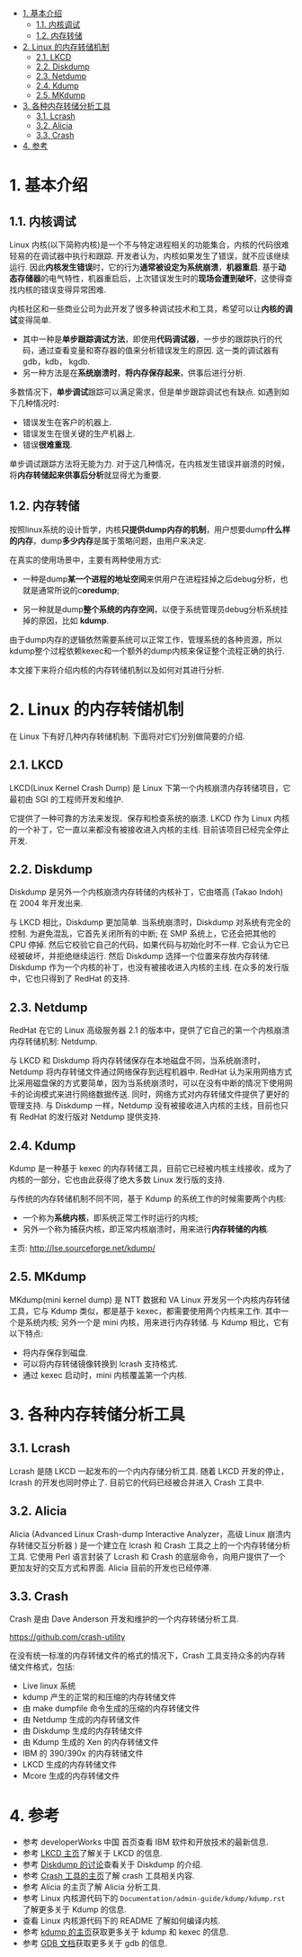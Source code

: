 
<!-- @import "[TOC]" {cmd="toc" depthFrom=1 depthTo=6 orderedList=false} -->

<!-- code_chunk_output -->

- [1. 基本介绍](#1-基本介绍)
  - [1.1. 内核调试](#11-内核调试)
  - [1.2. 内存转储](#12-内存转储)
- [2. Linux 的内存转储机制](#2-linux-的内存转储机制)
  - [2.1. LKCD](#21-lkcd)
  - [2.2. Diskdump](#22-diskdump)
  - [2.3. Netdump](#23-netdump)
  - [2.4. Kdump](#24-kdump)
  - [2.5. MKdump](#25-mkdump)
- [3. 各种内存转储分析工具](#3-各种内存转储分析工具)
  - [3.1. Lcrash](#31-lcrash)
  - [3.2. Alicia](#32-alicia)
  - [3.3. Crash](#33-crash)
- [4. 参考](#4-参考)

<!-- /code_chunk_output -->

# 1. 基本介绍

## 1.1. 内核调试

Linux 内核(以下简称内核)是一个不与特定进程相关的功能集合，内核的代码很难轻易的在调试器中执行和跟踪. 开发者认为，内核如果发生了错误，就不应该继续运行. 因此**内核发生错误**时，它的行为**通常被设定为系统崩溃**，**机器重启**. 基于**动态存储器**的电气特性，机器重启后，上次错误发生时的**现场会遭到破坏**，这使得查找内核的错误变得异常困难. 

内核社区和一些商业公司为此开发了很多种调试技术和工具，希望可以让**内核的调试**变得简单. 

* 其中一种是**单步跟踪调试方法**，即使用**代码调试器**，一步步的跟踪执行的代码，通过查看变量和寄存器的值来分析错误发生的原因. 这一类的调试器有 gdb，kdb， kgdb. 
* 另一种方法是在**系统崩溃时**，**将内存保存起来**，供事后进行分析. 

多数情况下，**单步调试**跟踪可以满足需求，但是单步跟踪调试也有缺点. 如遇到如下几种情况时: 

* 错误发生在客户的机器上. 
* 错误发生在很关键的生产机器上. 
* 错误**很难重现**. 

单步调试跟踪方法将无能为力. 对于这几种情况，在内核发生错误并崩溃的时候，将**内存转储起来供事后分析**就显得尤为重要. 

## 1.2. 内存转储

按照linux系统的设计哲学，内核**只提供dump内存的机制**，用户想要dump**什么样的内存**，dump**多少内存**是属于策略问题，由用户来决定. 

在真实的使用场景中，主要有两种使用方式: 

* 一种是dump**某一个进程的地址空间**来供用户在进程挂掉之后debug分析，也就是通常所说的c**oredump**; 

* 另一种就是dump**整个系统的内存空间**，以便于系统管理员debug分析系统挂掉的原因，比如 **kdump**. 

由于dump内存的逻辑依然需要系统可以正常工作，管理系统的各种资源，所以kdump整个过程依赖kexec和一个额外的dump内核来保证整个流程正确的执行. 

本文接下来将介绍内核的内存转储机制以及如何对其进行分析. 

# 2. Linux 的内存转储机制

在 Linux 下有好几种内存转储机制. 下面将对它们分别做简要的介绍. 

## 2.1. LKCD

LKCD(Linux Kernel Crash Dump) 是 Linux 下第一个内核崩溃内存转储项目，它最初由 SGI 的工程师开发和维护. 

它提供了一种可靠的方法来发现、保存和检查系统的崩溃. LKCD 作为 Linux 内核的一个补丁，它一直以来都没有被接收进入内核的主线. 目前该项目已经完全停止开发. 

## 2.2. Diskdump

Diskdump 是另外一个内核崩溃内存转储的内核补丁，它由塔高 (Takao Indoh) 在 2004 年开发出来. 

与 LKCD 相比，Diskdump 更加简单. 当系统崩溃时，Diskdump 对系统有完全的控制. 为避免混乱，它首先关闭所有的中断; 在 SMP 系统上，它还会把其他的 CPU 停掉. 然后它校验它自己的代码，如果代码与初始化时不一样. 它会认为它已经被破坏，并拒绝继续运行. 然后 Diskdump 选择一个位置来存放内存转储. Diskdump 作为一个内核的补丁，也没有被接收进入内核的主线. 在众多的发行版中，它也只得到了 RedHat 的支持. 

## 2.3. Netdump

RedHat 在它的 Linux 高级服务器 2.1 的版本中，提供了它自己的第一个内核崩溃内存转储机制: Netdump. 

与 LKCD 和 Diskdump 将内存转储保存在本地磁盘不同，当系统崩溃时，Netdump 将内存转储文件通过网络保存到远程机器中. RedHat 认为采用网络方式比采用磁盘保的方式要简单，因为当系统崩溃时，可以在没有中断的情况下使用网卡的论询模式来进行网络数据传送. 同时，网络方式对内存转储文件提供了更好的管理支持. 与 Diskdump 一样，Netdump 没有被接收进入内核的主线，目前也只有 RedHat 的发行版对 Netdump 提供支持. 

## 2.4. Kdump

Kdump 是一种基于 kexec 的内存转储工具，目前它已经被内核主线接收，成为了内核的一部分，它也由此获得了绝大多数 Linux 发行版的支持. 

与传统的内存转储机制不同不同，基于 Kdump 的系统工作的时候需要两个内核:

* 一个称为**系统内核**，即系统正常工作时运行的内核; 
* 另外一个称为捕获内核，即正常内核崩溃时，用来进行**内存转储的内核**. 

主页: http://lse.sourceforge.net/kdump/

## 2.5. MKdump

MKdump(mini kernel dump) 是 NTT 数据和 VA Linux 开发另一个内核内存转储工具，它与 Kdump 类似，都是基于 kexec，都需要使用两个内核来工作. 其中一个是系统内核; 另外一个是 mini 内核，用来进行内存转储. 与 Kdump 相比，它有以下特点: 

* 将内存保存到磁盘. 
* 可以将内存转储镜像转换到 lcrash 支持格式. 
* 通过 kexec 启动时，mini 内核覆盖第一个内核. 

# 3. 各种内存转储分析工具

## 3.1. Lcrash

Lcrash 是随 LKCD 一起发布的一个内内存储分析工具. 随着 LKCD 开发的停止，lcrash 的开发也同时停止了. 目前它的代码已经被合并进入 Crash 工具中. 

## 3.2. Alicia

Alicia (Advanced Linux Crash-dump Interactive Analyzer，高级 Linux 崩溃内存转储交互分析器 ) 是一个建立在 lcrash 和 Crash 工具之上的一个内存转储分析工具. 它使用 Perl 语言封装了 Lcrash 和 Crash 的底层命令，向用户提供了一个更加友好的交互方式和界面. Alicia 目前的开发也已经停滞. 

## 3.3. Crash

Crash 是由 Dave Anderson 开发和维护的一个内存转储分析工具. 

https://github.com/crash-utility

在没有统一标准的内存转储文件的格式的情况下，Crash 工具支持众多的内存转储文件格式，包括: 

* Live linux 系统
* kdump 产生的正常的和压缩的内存转储文件
* 由 make dumpfile 命令生成的压缩的内存转储文件
* 由 Netdump 生成的内存转储文件
* 由 Diskdump 生成的内存转储文件
* 由 Kdump 生成的 Xen 的内存转储文件
* IBM 的 390/390x 的内存转储文件
* LKCD 生成的内存转储文件
* Mcore 生成的内存转储文件

# 4. 参考

* 参考 developerWorks 中国 首页查看 IBM 软件和开放技术的最新信息. 
* 参考 [LKCD 主页](http://lkcd.sourceforge.net/)了解关于 LKCD 的信息. 
* 参考 [Diskdump 的讨论](http://lwn.net/Articles/87684/)查看关于 Diskdump 的介绍. 
* 参考 [Crash 工具的主页](http://people.redhat.com/anderson/)了解 crash 工具相关内容. 
* 参考 Alicia 的主页了解 Alicia 分析工具. 
* 参考 Linux 内核源代码下的 `Documentation/admin-guide/kdump/kdump.rst` 了解更多关于 Kdump 的信息. 
* 查看 Linux 内核源代码下的 README 了解如何编译内核. 
* 参考 [kdump 的主页](http://lse.sourceforge.net/kdump/)获取更多关于 kdump 和 kexec 的信息. 
* 参考 [GDB 文档](http://www.gnu.org/software/gdb/documentation/)获取更多关于 gdb 的信息. 